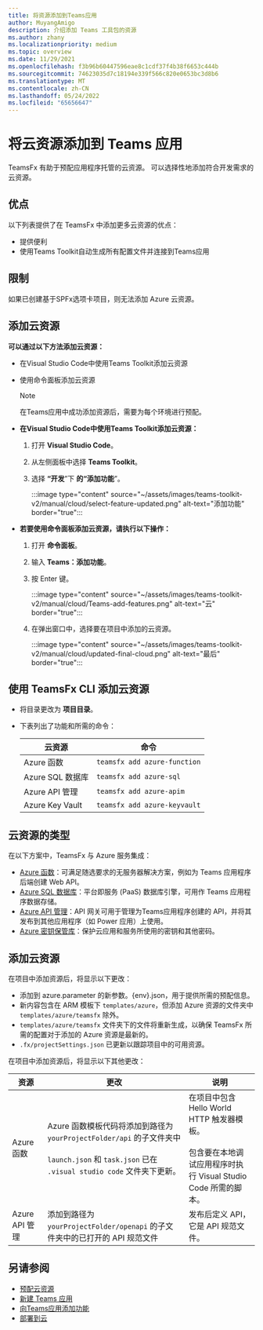 ```yaml
---
title: 将资源添加到Teams应用
author: MuyangAmigo
description: 介绍添加 Teams 工具包的资源
ms.author: zhany
ms.localizationpriority: medium
ms.topic: overview
ms.date: 11/29/2021
ms.openlocfilehash: f3b96b60447596eae8c1cdf37f4b38f6653c444b
ms.sourcegitcommit: 74623035d7c18194e339f566c820e0653bc3d8b6
ms.translationtype: MT
ms.contentlocale: zh-CN
ms.lasthandoff: 05/24/2022
ms.locfileid: "65656647"
---
```

# <a name="add-cloud-resources-to-teams-app"></a>将云资源添加到 Teams 应用

TeamsFx 有助于预配应用程序托管的云资源。 可以选择性地添加符合开发需求的云资源。

## <a name="advantages"></a>优点

以下列表提供了在 TeamsFx 中添加更多云资源的优点：

* 提供便利
* 使用Teams Toolkit自动生成所有配置文件并连接到Teams应用

## <a name="limitation"></a>限制

如果已创建基于SPFx选项卡项目，则无法添加 Azure 云资源。

## <a name="add-cloud-resources"></a>添加云资源

**可以通过以下方法添加云资源：**

* 在Visual Studio Code中使用Teams Toolkit添加云资源
* 使用命令面板添加云资源

  > [!NOTE]
  > 在Teams应用中成功添加资源后，需要为每个环境进行预配。
  
* **在Visual Studio Code中使用Teams Toolkit添加云资源：**

   1. 打开 **Visual Studio Code**。
   1. 从左侧面板中选择 **Teams Toolkit**。
   1. 选择 **“开发**”下 **的“添加功能**”。

        :::image type="content" source="~/assets/images/teams-toolkit-v2/manual/cloud/select-feature-updated.png" alt-text="添加功能" border="true":::

* **若要使用命令面板添加云资源，请执行以下操作：**

   1. 打开 **命令面板**。
   1. 输入 **Teams：添加功能**。
   1. 按 Enter 键。

        :::image type="content" source="~/assets/images/teams-toolkit-v2/manual/cloud/Teams-add-features.png" alt-text="云" border="true":::

   1. 在弹出窗口中，选择要在项目中添加的云资源。

        :::image type="content" source="~/assets/images/teams-toolkit-v2/manual/cloud/updated-final-cloud.png" alt-text="最后" border="true":::

## <a name="add-cloud-resources-using-teamsfx-cli"></a>使用 TeamsFx CLI 添加云资源

* 将目录更改为 **项目目录**。
* 下表列出了功能和所需的命令：

  |云资源|命令|
  |---------------|----------|
  | Azure 函数|`teamsfx add azure-function`|
  | Azure SQL 数据库|`teamsfx add azure-sql`|
  | Azure API 管理|`teamsfx add azure-apim`|
  | Azure Key Vault|`teamsfx add azure-keyvault`|

## <a name="types-of-cloud-resources"></a>云资源的类型

在以下方案中，TeamsFx 与 Azure 服务集成：

- [Azure 函数](/azure/azure-functions/functions-overview)：可满足随选要求的无服务器解决方案，例如为 Teams 应用程序后端创建 Web API。
- [Azure SQL 数据库](/azure/azure-sql/database/sql-database-paas-overview)：平台即服务 (PaaS) 数据库引擎，可用作 Teams 应用程序数据存储。
- [Azure API 管理](deploy.md)：API 网关可用于管理为Teams应用程序创建的 API，并将其发布到其他应用程序（如 Power 应用）上使用。
- [Azure 密钥保管库](/azure/key-vault/general/overview)：保护云应用和服务所使用的密钥和其他密码。

## <a name="add-cloud-resources"></a>添加云资源

在项目中添加资源后，将显示以下更改：

- 添加到 azure.parameter 的新参数。{env}.json，用于提供所需的预配信息。
- 新内容包含在 ARM 模板下 `templates/azure`，但添加 Azure 资源的文件夹中 `templates/azure/teamsfx` 除外。
- `templates/azure/teamsfx` 文件夹下的文件将重新生成，以确保 TeamsFx 所需的配置对于添加的 Azure 资源是最新的。
- `.fx/projectSettings.json` 已更新以跟踪项目中的可用资源。

在项目中添加资源后，将显示以下其他更改：

|资源|更改|说明|
|---------------|---------------|-----------------------------|
|Azure 函数|Azure 函数模板代码将添加到路径为 `yourProjectFolder/api` 的子文件夹中</br></br>`launch.json` 和 `task.json` 已在 `.visual studio code` 文件夹下更新。| 在项目中包含 Hello World HTTP 触发器模板。</br></br> 包含要在本地调试应用程序时执行 Visual Studio Code 所需的脚本。|
|Azure API 管理|添加到路径为 `yourProjectFolder/openapi` 的子文件夹中的已打开的 API 规范文件|发布后定义 API，它是 API 规范文件。|

## <a name="see-also"></a>另请参阅

* [预配云资源](provision.md)
* [新建 Teams 应用](create-new-project.md)
* [向Teams应用添加功能](add-capability.md)
* [部署到云](deploy.md)